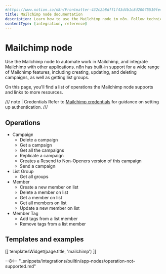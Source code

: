 ```yaml
---
#https://www.notion.so/n8n/Frontmatter-432c2b8dff1f43d4b1c8d20075510fe4
title: Mailchimp node documentation
description: Learn how to use the Mailchimp node in n8n. Follow technical documentation to integrate Mailchimp node into your workflows.
contentType: [integration, reference]
---
```


# Mailchimp node

Use the Mailchimp node to automate work in Mailchimp, and integrate Mailchimp with other applications. n8n has built-in support for a wide range of Mailchimp features, including creating, updating, and deleting campaigns, as well as getting list groups. 

On this page, you'll find a list of operations the Mailchimp node supports and links to more resources.

/// note | Credentials
Refer to [Mailchimp credentials](/integrations/builtin/credentials/mailchimp/) for guidance on setting up authentication. 
///

## Operations

* Campaign
    * Delete a campaign
    * Get a campaign
    * Get all the campaigns
    * Replicate a campaign
    * Creates a Resend to Non-Openers version of this campaign
    * Send a campaign
* List Group
    * Get all groups
* Member
    * Create a new member on list
    * Delete a member on list
    * Get a member on list
    * Get all members on list
    * Update a new member on list
* Member Tag
    * Add tags from a list member
    * Remove tags from a list member

## Templates and examples

<!-- see https://www.notion.so/n8n/Pull-in-templates-for-the-integrations-pages-37c716837b804d30a33b47475f6e3780 -->
[[ templatesWidget(page.title, 'mailchimp') ]]

--8<-- "_snippets/integrations/builtin/app-nodes/operation-not-supported.md"
